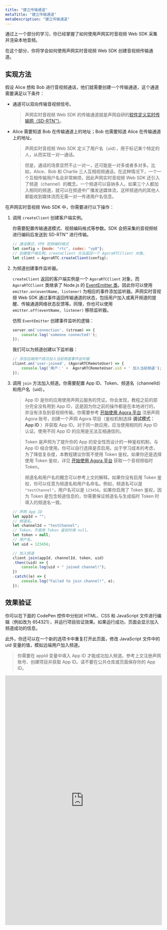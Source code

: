 ```yaml
---
title: "建立传输通道"
metaTitle: "建立传输通道"
metaDescription: "建立传输通道"
---
```


通过上一个部分的学习，你已经掌握了如何使用声网实时音视频 Web SDK 采集并渲染本地音频。

在这个部分，你将学会如何使用声网实时音视频 Web SDK 创建音视频传输通道。

## 实现方法

假设 Alice 想和 Bob 进行音视频通话，他们就需要创建一个传输通道，这个通道需要满足以下条件：

- 通道可以双向传输音视频信号。

    > 声网实时音视频 Web SDK 的传输通道就是声网自研的[软件定义实时传输网（SD-RTN™）](https://www.agora.io/cn/sd-rtn)。
- Alice 需要知道 Bob 在传输通道上的地址；Bob 也需要知道 Alice 在传输通道上的地址。

    > 声网实时音视频 Web SDK 定义了用户名（uid），用于标记某个特定的人，从而实现一对一通话。

    > 但是，通话的场景显然不止一对一，还可能是一对多或者多对多。比如，Alice、Bob 和 Charlie 三人互相视频通话。在这种情况下，一个一个互相传输用户名会非常麻烦，因此声网实时音视频 Web SDK 还引入了频道（channel）的概念。一个频道可以容纳多人。如果三个人都加入相同的频道，就可以在频道中广播发送媒体流，这样频道内的其他人都能收到媒体流而无需一对一传递用户名信息。

在声网实时音视频 Web SDK 中，你需要进行以下操作：

1. 调用 `createClient` 创建客户端实例。

    你需要配置传输通道模式、视频编码格式等参数。SDK 会把采集的音视频帧进行编码后发送到 SD-RTN™ 进行传输。

    ```javascript
    // 通话模式，VP8 视频编码格式
    let config = {mode: "rtc", codec: "vp8"};
    // 创建客户端实例。createClient 方法返回一个 AgoraRTCClient 对象。
    let client = AgoraRTC.createClient(config);
    ```

2. 为频道创建事件监听器。

   `createClient` 返回的客户端实例是一个 `AgoraRTCClient` 对象，而 `AgoraRTCClient` 类继承了 Node.js 的 [EventEmitter 类](https://nodejs.org/api/events.html#class-eventemitter)。因此你可以使用 `emitter.on(eventName, listener)` 为相应的事件添加监听器。声网实时音视频 Web SDK 通过事件返回传输通道的状态，包括用户加入或离开频道的提醒、传输通道网络状态反馈等。同理，你也可以使用 `emitter.off(eventName, listener)` 移除监听器。

    仿照 `EventEmitter` 创建事件监听的逻辑：

    ```javascript
    server.on('connection', (stream) => {
        console.log('someone connected!');
    });
    ```

    我们可以为频道创建以下监听器：

    ```javascript
    // 添加远端用户成功加入当前频道事件监听器
    client.on('user-joined', (AgoraRTCRemoteUser) => {
        console.log('用户：' +  AgoraRTCRemoteUser.uid + ' 加入当前频道');
    });
    ```

3. 调用 `join` 方法加入频道。你需要配置 App ID、Token、频道名（channelId）和用户名（uid）。

    > App ID 是你的应用使用声网云服务的凭证。你会发现，教程之前的部分完全没有用到 App ID，这是因为你之前的操作都是在本地进行的，并没有涉及到音视频传输。你需要参考 [开始使用 Agora 平台](https://docs.agora.io/cn/Agora%20Platform/get_appid_token?platform=All%20Platforms) 注册声网 Agora 账号，创建一个声网 Agora 项目（鉴权机制选择 **调试模式：App ID** ）并获取 App ID。对于同一款应用，应当使用相同的 App ID 认证。使用不同 App ID 的应用是无法互相通信的。

    > Token 是声网为了提升你的 App 的安全性而设计的一种鉴权机制，与 App ID 结合使用。你可以自行选择是否启用。出于学习成本的考虑，为了降低复杂度，本教程建议你暂不使用 Token 鉴权。如果你还是选择使用 Token 鉴权，详见 [开始使用 Agora 平台](https://docs.agora.io/cn/Agora%20Platform/get_appid_token?platform=All%20Platforms) 获取一个音视频临时 Token。

    > 频道名和用户名的概念可以参考上文的解释。如果你没有启用 Token 鉴权，你可以任意为频道名和用户名命名。例如，频道名可以是 `"testChannel"`，用户名可以是 `123456`。如果你启用了 Token 鉴权，因为 Token 是包含频道信息的，你需要保证频道名与生成临时 Token 时填入的频道名一致。

    ```javascript
    // 声网 App ID
    let appId = "";
    // 频道名。
    let channelId = "testChannel";
    // Token。不使用 Token 鉴权时填 null。
    let token = null;
    // 用户名。
    let uid = 123456;

    // 加入频道
    client.join(appId, channelId, token, uid)
    .then((uid) => {
        console.log(uid + " joined channel!");
    })
    .catch((e) => {
        console.log("Failed to join channel!", e);
    });
    ```

## 效果验证

你可以在下面的 CodePen 控件中分别对 HTML、CSS 和 JavaScript 文件进行编辑（例如改为 654321），并运行项目验证效果。如果运行成功，页面会显示加入频道成功的信息。

此外，你还可以在一个新的选项卡中重复打开此页面，修改 JavaScript 文件中的 uid 变量的值，模拟远端用户加入频道。

> 你需要在 appId 变量中填入 App ID 才能成功加入频道。参考上文注册声网账号、创建项目并获取 App ID。请不要在公共仓库或页面保存你的 App ID。

<iframe height="800" style="width: 100%;" scrolling="no" title="04: Create a transmission channel" src="https://codepen.io/yamasite/embed/preview/wvPLgjL?default-tab=js%2Cresult&editable=true" frameborder="no" loading="lazy" allowtransparency="true" allowfullscreen="{true}" allow="microphone;camera">
  See the Pen <a href="https://codepen.io/yamasite/pen/wvPLgjL">
  04: Create a transmission channel</a> by Lutkin Wang (<a href="https://codepen.io/yamasite">@yamasite</a>)
  on <a href="https://codepen.io">CodePen</a>.
</iframe>